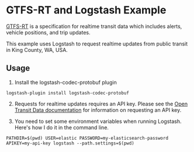# GTFS-RT and Logstash Example

[GTFS-RT](https://developers.google.com/transit/gtfs-realtime) is a specification for realtime transit data which includes alerts, vehicle positions, and trip updates.

This example uses Logstash to request realtime updates from public transit in King County, WA, USA.

## Usage

1. Install the logstash-codec-protobuf plugin
```
logstash-plugin install logstash-codec-protobuf
```

2. Requests for realtime updates requires an API key. Please see the [Open Transit Data documentation](https://www.soundtransit.org/help-contacts/business-information/open-transit-data-otd) for information on requesting an API key.

3. You need to set some environment variables when running Logstash. Here's how I do it in the command line.

```
PATHDIR=$(pwd) USER=elastic PASSWORD=my-elasticsearch-password APIKEY=my-api-key logstash --path.settings=$(pwd)
```

